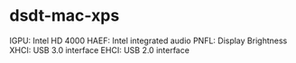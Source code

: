 dsdt-mac-xps
============


IGPU: Intel HD 4000
HAEF: Intel integrated audio
PNFL: Display Brightness
XHCI: USB 3.0 interface
EHCI: USB 2.0 interface
